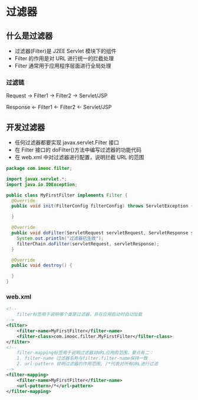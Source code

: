# 过滤器

## 什么是过滤器

- 过滤器(Filter)是 J2EE Servlet 模块下的组件
- Filter 的作用是对 URL 进行统一的拦截处理
- Filter 通常用于应用程序层面进行全局处理

### 过滤链

Request -> Filter1 -> Filter2 -> Servlet/JSP

Response <- Filter1 <- Filter2 <- Servlet/JSP

## 开发过滤器

- 任何过滤器都要实现 javax.servlet.Filter 接口
- 在 Filter 接口的 doFilter()方法中编写过滤器的功能代码
- 在 web.xml 中对过滤器进行配置，说明拦截 URL 的范围

```java
package com.imooc.filter;

import javax.servlet.*;
import java.io.IOException;

public class MyFirstFilter implements Filter {
  @Override
  public void init(FilterConfig filterConfig) throws ServletException {

  }

  @Override
  public void doFilter(ServletRequest servletRequest, ServletResponse servletResponse, FilterChain filterChain) throws IOException, ServletException {
    System.out.println("过滤器已生效");
    filterChain.doFilter(servletRequest, servletResponse);
  }

  @Override
  public void destroy() {

  }
}
```

### web.xml

```xml
<!--
    filter标签用于说明哪个类是过滤器，并在应用启动时自动加载
-->
<filter>
    <filter-name>MyFirstFilter</filter-name>
    <filter-class>com.imooc.filter.MyFirstFilter</filter-class>
</filter>
<!--
    filter-mapping标签用于说明过滤器对URL应用的范围，要点有二：
    1. filter-name 过滤器名称与filter.filter-name保持一致
    2. url-pattern 说明过滤器的作用范围, /*代表对所有URL进行过滤
-->
<filter-mapping>
    <filter-name>MyFirstFilter</filter-name>
    <url-pattern>/*</url-pattern>
</filter-mapping>
```
